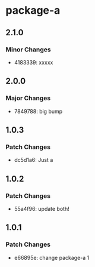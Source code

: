 # package-a

## 2.1.0

### Minor Changes

- 4183339: xxxxx

## 2.0.0

### Major Changes

- 7849788: big bump

## 1.0.3

### Patch Changes

- dc5d1a6: Just a

## 1.0.2

### Patch Changes

- 55a4f96: update both!

## 1.0.1

### Patch Changes

- e66895e: change package-a 1
